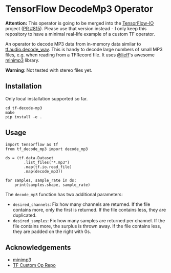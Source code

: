 # TensorFlow DecodeMp3 Operator

**Attention:**
This operator is going to be merged into the [TensorFlow-IO](https://github.com/tensorflow/io) project ([PR #815](https://github.com/tensorflow/io/pull/815)). Please use that version instead - I only keep this repository to have a minimal real-life example of a custom TF operator.

An operator to decode MP3 data from in-memory data similar to [tf.audio.decode_wav](https://www.tensorflow.org/api_docs/python/tf/audio/decode_wav).
This is handy to decode large numbers of small MP3 files, e.g. when reading from a TFRecord file.
It uses [@lieff](https://github.com/lieff)'s awesome [minimp3](https://github.com/lieff/minimp3) library.

**Warning**: Not tested with stereo files yet.

## Installation

Only local installation supported so far.

	cd tf-decode-mp3
	make
	pip install -e .

## Usage

	import tensorflow as tf
	from tf_decode_mp3 import decode_mp3

	ds = (tf.data.Dataset
	        .list_files("*.mp3")
	        .map(tf.io.read_file)
	        .map(decode_mp3))

	for samples, sample_rate in ds:
	    print(samples.shape, sample_rate)


The `decode_mp3` function has two additional parameters:

* `desired_channels`: Fix how many channels are returned. If the file contains more, only the first is returned. If the file contains less, they are duplicated.
* `desired_samples`: Fix how many samples are returned per channel. If the file contains more, the surplus is thrown away. If the file contains less, they are padded on the right with 0s.


## Acknowledgements

* [minimp3](https://github.com/lieff/minimp3)
* [TF Custom Op Repo](https://github.com/tensorflow/custom-op)
